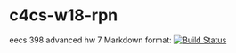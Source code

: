 # c4cs-w18-rpn
eecs 398 advanced hw 7
Markdown format: [![Build Status](https://travis-ci.org/Chuckle-Doodle/c4cs-w18-rpn.svg?branch=master)](https://travis-ci.org/Chuckle-Doodle/c4cs-w18-rpn)

